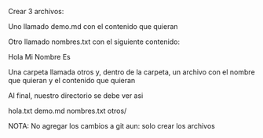 Crear 3 archivos:

Uno llamado demo.md con el contenido que quieran

Otro llamado nombres.txt con el siguiente contenido:

Hola
Mi
Nombre
Es
<nombre>


Una carpeta llamada otros y, dentro de la carpeta, un archivo con
el nombre que quieran y el contenido que quieran



Al final, nuestro directorio se debe ver asi

hola.txt
demo.md
nombres.txt
otros/


NOTA: No agregar los cambios a git aun: solo crear los archivos

